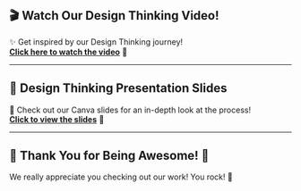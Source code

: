 ## 🎬 **Watch Our Design Thinking Video!**  
✨ Get inspired by our Design Thinking journey!  
[**Click here to watch the video**](https://www.youtube.com/watch?v=o5_TkCLD2qg) 🎥

---

## 📝 **Design Thinking Presentation Slides**  
🚀 Check out our Canva slides for an in-depth look at the process!  
[**Click to view the slides**](https://www.canva.com/design/DAGba0civic/HIZ5523i9kR3G3wwhaHrdA/edit?utm_content=DAGba0civic&utm_campaign=designshare&utm_medium=link2&utm_source=sharebutton) 🌟

---

## 🎉 **Thank You for Being Awesome!** 🌈  
We really appreciate you checking out our work! You rock! 🙌  
